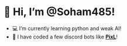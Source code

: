 # 👋 Hi, I’m @Soham485!

- 💻 I’m currently learning python and weak AI!
- 🤖 I have coded a few discord bots like **[PixL](https://discordbotlist.com/bots/pixl)**!



